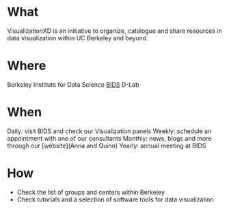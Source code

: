 # What
VisualizationXD is an initiative to organize, catalogue and share resources in data visualization within UC Berkeley and beyond.

# Where
Berkeley Institute for Data Science [BIDS]()
D-Lab

# When
Daily: visit BIDS and check our Visualization panels
Weekly: schedule an appointment with one of our consultants
Monthly: news, blogs and more through our [website](Anna and Quinn)
Yearly: annual meeting at BIDS

# How
- Check the list of groups and centers within Berkeley
- Check tutorials and a selection of software tools for data visualization
